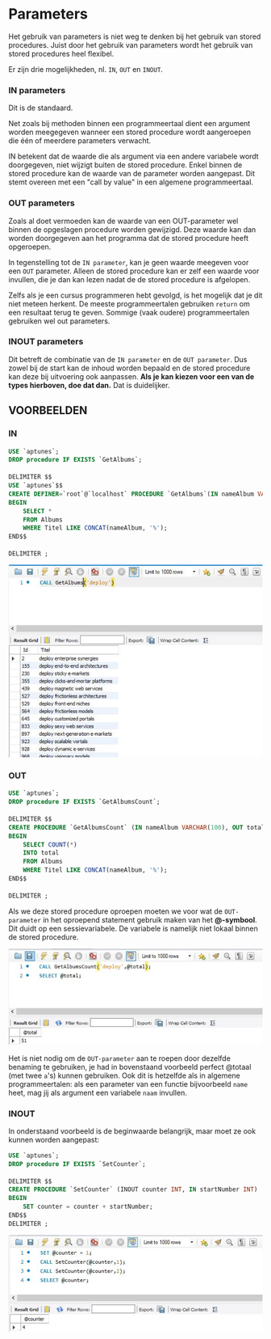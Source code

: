 # Parameters

Het gebruik van parameters is niet weg te denken bij het gebruik van stored procedures. Juist door het gebruik van parameters wordt het gebruik van stored procedures heel flexibel.

Er zijn drie mogelijkheden, nl. `IN`, `OUT` en `INOUT`.

### IN parameters

Dit is de standaard.

Net zoals bij methoden binnen een programmeertaal dient een argument worden meegegeven wanneer een stored procedure wordt aangeroepen die één of meerdere parameters verwacht.

IN betekent dat de waarde die als argument via een andere variabele wordt doorgegeven, niet wijzigt buiten de stored procedure. Enkel binnen de stored procedure kan de waarde van de parameter worden aangepast. Dit stemt overeen met een "call by value" in een algemene programmeertaal.

### OUT parameters

Zoals al doet vermoeden kan de waarde van een OUT-parameter wel binnen de opgeslagen procedure worden gewijzigd. Deze waarde kan dan worden doorgegeven aan het programma dat de stored procedure heeft opgeroepen.

In tegenstelling tot de `IN parameter`, kan je geen waarde meegeven voor een `OUT` parameter. Alleen de stored procedure kan er zelf een waarde voor invullen, die je dan kan lezen nadat de de stored procedure is afgelopen.

Zelfs als je een cursus programmeren hebt gevolgd, is het mogelijk dat je dit niet meteen herkent. De meeste programmeertalen gebruiken `return` om een resultaat terug te geven. Sommige (vaak oudere) programmeertalen gebruiken wel out parameters.

### INOUT parameters

Dit betreft de combinatie van de `IN parameter` en de `OUT parameter`. Dus zowel bij de start kan de inhoud worden bepaald en de stored procedure kan deze bij uitvoering ook aanpassen. **Als je kan kiezen voor een van de types hierboven, doe dat dan.** Dat is duidelijker.

## VOORBEELDEN

### IN

```sql
USE `aptunes`;
DROP procedure IF EXISTS `GetAlbums`;

DELIMITER $$
USE `aptunes`$$
CREATE DEFINER=`root`@`localhost` PROCEDURE `GetAlbums`(IN nameAlbum VARCHAR(100))
BEGIN
    SELECT *
    FROM Albums
    WHERE Titel LIKE CONCAT(nameAlbum, '%');
END$$

DELIMITER ;
```

![](../../.gitbook/assets/in.JPG)

### OUT

```sql
USE `aptunes`;
DROP procedure IF EXISTS `GetAlbumsCount`;

DELIMITER $$
CREATE PROCEDURE `GetAlbumsCount` (IN nameAlbum VARCHAR(100), OUT total INT)
BEGIN
    SELECT COUNT(*)
    INTO total
    FROM Albums
    WHERE Titel LIKE CONCAT(nameAlbum, '%');
END$$

DELIMITER ;
```

Als we deze stored procedure oproepen moeten we voor wat de `OUT-parameter` in het oproepend statement gebruik maken van het **@-symbool**. Dit duidt op een sessievariabele. De variabele is namelijk niet lokaal binnen de stored procedure.

![](../../.gitbook/assets/out.JPG)

Het is niet nodig om de `OUT-parameter` aan te roepen door dezelfde benaming te gebruiken, je had in bovenstaand voorbeeld perfect @totaal (met twee `a`'s) kunnen gebruiken. Ook dit is hetzelfde als in algemene programmeertalen: als een parameter van een functie bijvoorbeeld `name` heet, mag jij als argument een variabele `naam` invullen.

### INOUT

In onderstaand voorbeeld is de beginwaarde belangrijk, maar moet ze ook kunnen worden aangepast:

```sql
USE `aptunes`;
DROP procedure IF EXISTS `SetCounter`;

DELIMITER $$
CREATE PROCEDURE `SetCounter` (INOUT counter INT, IN startNumber INT)
BEGIN
    SET counter = counter + startNumber;
END$$
DELIMITER ;
```

![](../../.gitbook/assets/inout.JPG)
